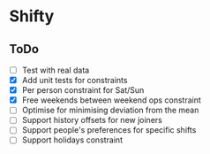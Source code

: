 # Shifty

## ToDo
- [ ] Test with real data
- [X] Add unit tests for constraints
- [X] Per person constraint for Sat/Sun
- [X] Free weekends between weekend ops constraint
- [ ] Optimise for minimising deviation from the mean
- [ ] Support history offsets for new joiners
- [ ] Support people's preferences for specific shifts
- [ ] Support holidays constraint